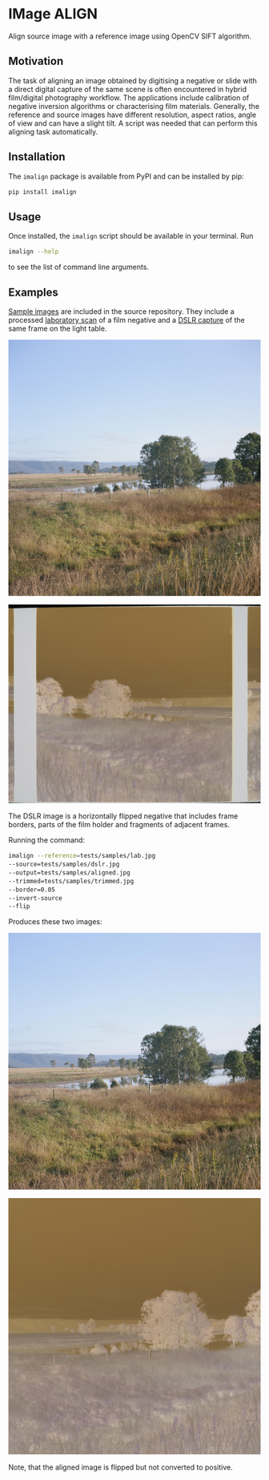 # IMage ALIGN

Align source image with a reference image using OpenCV SIFT algorithm.

## Motivation

The task of aligning an image obtained by digitising a negative or slide with a direct digital capture of the same scene is often encountered in hybrid film/digital photography workflow. The applications include calibration of negative inversion algorithms or characterising film materials. Generally, the reference and source images have different resolution, aspect ratios, angle of view and can have a slight tilt. A script was needed that can perform this aligning task automatically.

## Installation

The `imalign` package is available from PyPI and can be installed by pip:

```bash
pip install imalign
```

## Usage

Once installed, the `imalign` script should be available in your terminal. Run

```bash
imalign --help
```

to see the list of command line arguments.

## Examples

[Sample images](https://github.com/vintage-camera-pictures/imalign/tree/main/imalign/tests/samples) are included in the source repository. They include a processed [laboratory scan](https://github.com/vintage-camera-pictures/imalign/blob/main/imalign/tests/samples/lab.jpg) of a film negative and a [DSLR capture](https://github.com/vintage-camera-pictures/imalign/blob/main/imalign/tests/samples/dslr.jpg) of the same frame on the light table.

![Laboratory Scan](https://github.com/vintage-camera-pictures/imalign/blob/main/imalign/tests/samples/lab.jpg?raw=true "Processed Lab Scan")

![DSLR Capture](https://github.com/vintage-camera-pictures/imalign/blob/main/imalign/tests/samples/dslr.jpg?raw=true "DSLR Capture")

The DSLR image is a horizontally flipped negative that includes frame borders, parts of the film holder and fragments of adjacent frames.

Running the command:

```bash
imalign --reference=tests/samples/lab.jpg
--source=tests/samples/dslr.jpg
--output=tests/samples/aligned.jpg
--trimmed=tests/samples/trimmed.jpg
--border=0.05
--invert-source
--flip
```

Produces these two images:

![Trimmed Laboratory Scan](https://github.com/vintage-camera-pictures/imalign/blob/main/imalign/tests/samples/trimmed.jpg?raw=true "Trimmed Lab Scan")

![Aligned Image](https://github.com/vintage-camera-pictures/imalign/blob/main/imalign/tests/samples/aligned.jpg?raw=true "Aligned Image")

Note, that the aligned image is flipped but not converted to positive.
